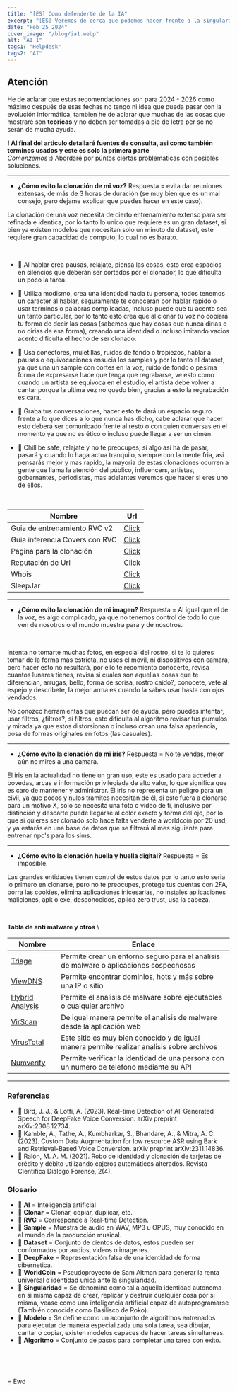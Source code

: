 ```yaml
---
title: "[ES] Como defenderte de la IA"
excerpt: "[ES] Veremos de cerca que podemos hacer frente a la singularidad"
date: "Feb 25 2024"
cover_image: "/blog/ia1.webp"
alt: "AI 1"
tags1: "Helpdesk"
tags2: "AI"
---
```


## Atención

He de aclarar que estas recomendaciones son para 2024 - 2026 como máximo después de esas fechas no tengo ni idea que pueda pasar con la evolución informática, tambien he de aclarar que muchas de las cosas que mostraré son **teoricas** y no deben ser tomadas a pie de letra per se no serán de mucha ayuda.

**! Al final del articulo detallaré fuentes de consulta, asi como también terminos usados y este es solo la primera parte**
\
*Comenzemos* :)
Abordaré por púntos ciertas problematicas con posibles soluciones.

---

* **¿Cómo evito la clonación de mi voz?**
Respuesta = evita dar reuniones extensas, de más de 3 horas de duración (se muy bien que es un mal consejo, pero dejame explicar que puedes hacer en este caso).

La clonación de una voz necesita de cierto entrenamiento extenso para ser refinada e identica, por lo tanto lo unico que requiere es un gran dataset, si bien ya existen modelos que necesitan solo un minuto de dataset, este requiere gran capacidad de computo, lo cual no es barato.

&nbsp;

* 🔹 Al hablar crea pausas, relajate, piensa las cosas, esto crea espacios en silencios que deberán ser cortados por el clonador, lo que dificulta un poco la tarea.

* 🔹 Utiliza modismo, crea una identidad hacia tu persona, todos tenemos un caracter al hablar, seguramente te conocerán por hablar rapido o usar terminos o palabras complicadas, incluso puede que tu acento sea un tanto particular, por lo tanto esto crea que al clonar tu voz no copiará tu forma de decir las cosas (sabemos que hay cosas que nunca dirias o no dirias de esa forma), creando una identidad o incluso imitando vacios acento dificulta el hecho de ser clonado.

* 🔹 Usa conectores, muletillas, ruidos de fondo o tropiezos, hablar a pausas o equivocaciones ensucia los samples y por lo tanto el dataset, ya que una un sample con cortes en la voz, ruido de fondo o pesima forma de expresarse hace que tenga que regrabarse, ve esto como cuando un artista se equivoca en el estudio, el artista debe volver a cantar porque la ultima vez no quedo bien, gracias a esto la regrabación es cara.

* 🔹 Graba tus conversaciones, hacer esto te dará un espacio seguro frente a lo que dices a lo que nunca has dicho, cabe aclarar que hacer esto deberá ser comunicado frente al resto o con quien conversas en el momento ya que no es ético o incluso puede llegar a ser un cimen.

* 🔹 Chill be safe, relajate y no te preocupes, si algo asi ha de pasar, pasará y cuando lo haga actua tranquilo, siempre con la mente fria, asi pensarás mejor y mas rapido, la mayoria de estas clonaciones ocurren a gente que llama la atención del público, influencers, artistas, gobernantes, periodistas, mas adelantes veremos que hacer si eres uno de ellos.

&nbsp;

| Nombre | Url |
| --|--|
| Guia de entrenamiento RVC v2 | [Click](https://docs.google.com/document/d/13ebnzmeEBc6uzYCMt-QVFQk-whVrK4zw8k7_Lw3Bv_A/edit#heading=h.bjzhhhcn3f6) |
| Guia inferencia Covers con RVC | [Click](https://docs.google.com/document/d/13_l1bd1Osgz7qlAZn-zhklCbHpVRk6bYOuAuB78qmsE/edit#heading=h.qjrl2d41vtmt) |
| Pagina para la clonación | [Click](https://colab.research.google.com/drive/1AcGvwT7yP_u9h_TJnDHoPUJKnCG1MejS?usp=sharing) |
| Reputación de Url | [Click](https://www.urlvoid.com) |
| Whois | [Click](https://whois.domaintools.com) |
| SleepJar | [Click](https://sleepjar.com) |

---

* **¿Cómo evito la clonación de mi imagen?**
Respuesta = Al igual que el de la voz, es algo complicado, ya que no tenemos control de todo lo que ven de nosotros o el mundo muestra para y de nosotros.

&nbsp;

Intenta no tomarte muchas fotos, en especial del rostro, si te lo quieres tomar de la forma mas estricta, no uses el movil, ni dispositivos con camara, pero hacer esto no resultará, por ello te recomiento conocerte, revisa cuantos lunares tienes, revisa si cuales son aquellas cosas que te diferencian, arrugas, bello, forma de sorisa, rostro caido?, conocete, vete al espejo y describete, la mejor arma es cuando la sabes usar hasta con ojos vendados.

No conozco herramientas que puedan ser de ayuda, pero puedes intentar, usar filtros, ¿filtros?, si filtros, esto dificulta al algoritmo revisar tus pumulos y mirada ya que estos distorsionan o incluso crean una falsa apariencia, posa de formas originales en fotos (las casuales).

---

* **¿Cómo evito la clonación de mi iris?**
Respuesta = No te vendas, mejor aún no mires a una camara.

El iris en la actualidad no tiene un gran uso, este es usado para acceder a bovedas, arcas e información privilegiada de alto valor, lo que significa que es caro de mantener y administrar.
El iris no representa un peligro para un civil, ya que pocos y nulos tramites necesitan de él, si este fuera a clonarse para un motivo X, solo se necesita una foto o video de ti, inclusive por distinción y descarte puede llegarse al color exacto y forma del ojo, por lo que si quieres ser clonado solo hace falta venderte a worldcoin por 20 usd, y ya estarás en una base de datos que se filtrará al mes siguiente para entrenar npc's para los sims.

---

* **¿Cómo evito la clonación huella y huella digital?**
Respuesta = Es imposible.

Las grandes entidades tienen control de estos datos por lo tanto esto seria lo primero en clonarse, pero no te preocupes, protege tus cuentas con 2FA, borra las cookies, elimina aplicaciones inicesarias, no instales aplicaciones maliciones, apk o exe, desconocidos, aplica zero trust, usa la cabeza.

&nbsp;

**Tabla de anti malware y otros**
\

| Nombre | Enlace |
| --|--|
| [Triage](https://tria.ge) | Permite crear un entorno seguro para el analisis de malware o aplicaciones sospechosas |
| [ViewDNS](https://viewdns.info) | Permite encontrar dominios, hots y más sobre una IP o sitio |
| [Hybrid Analysis](https://www.hybrid-analysis.com/?lang=es) | Permite el analisis de malware sobre ejecutables o cualquier archivo |
| [VirScan](https://www.virscan.org) | De igual manera permite el analisis de malware desde la aplicación web |
| [VirusTotal](https://www.virustotal.com/gui/home/upload) | Este sitio es muy bien conocido y de igual manera permite realizar analisis sobre archivos |
| [Numverify](https://numverify.com) | Permite verificar la identidad de una persona con un numero de telefono mediante su API |

---

### Referencias

* 🔹  Bird, J. J., & Lotfi, A. (2023). Real-time Detection of AI-Generated Speech for DeepFake Voice Conversion. arXiv preprint arXiv:2308.12734.
* 🔹 Kamble, A., Tathe, A., Kumbharkar, S., Bhandare, A., & Mitra, A. C. (2023). Custom Data Augmentation for low resource ASR using Bark and Retrieval-Based Voice Conversion. arXiv preprint arXiv:2311.14836.
* 🔹 Ralón, M. A. M. (2021). Robo de identidad y clonación de tarjetas de crédito y débito utilizando cajeros automáticos alterados. Revista Científica Diálogo Forense, 2(4).

### Glosario

* 📌 **AI** = Inteligencia artificial
* 📌 **Clonar** = Clonar, copiar, duplicar, etc.
* 📌 **RVC** = Corresponde a Real-time Detection.
* 📌 **Sample** = Muestra de audio en WAV, MP3 u OPUS, muy conocido en el mundo de la producción musical.
* 📌 **Dataset** = Conjunto de cientos de datos, estos pueden ser conformados por audios, videos o imagenes.
* 📌 **DeepFake** = Representación falsa de una identidad de forma cibernetica.
* 📌 **WorldCoin** = Pseudoproyecto de Sam Altman para generar la renta universal o identidad unica ante la singularidad.
* 📌 **Singularidad** = Se denomina como tal a aquella identidad autonoma en si misma capaz de crear, replicar y destruir cualquier cosa por si misma, vease como una inteligencia artificial capaz de autoprogramarse (También conocida como Basilisco de Roko).
* 📌 **Modelo** = Se define como un aconjunto de algoritmos entrenados para ejecutar de manera especializada una sola tarea, sea dibujar, cantar o copiar, existen modelos capaces de hacer tareas simultaneas.
* 📌 **Algoritmo** = Conjunto de pasos para completar una tarea con exito.

&nbsp;

<br>

= Ewd

